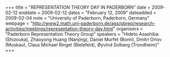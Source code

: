 +++
title = "REPRESENTATION THEORY DAY IN PADERBORN"
date = 2009-02-12
enddate = 2009-02-12
dates = "February 12, 2009"
dateadded = 2009-02-04
note = "University of Paderborn, Paderborn, Germany"
webpage = "http://www2.math.uni-paderborn.de/ags/pbrep/research-activities/meetings/representation-theory-day.html"
organisers = "Paderborn Representation Theory Group"
speakers = "Hideto Asashiba (Shizouka), Zhaoyong Huang (Nanjing), Daniel Murfet (Bonn), Dmitri Orlov (Moskau), Claus Michael Ringel (Bielefeld), Øyvind Solberg (Trondheim)"
+++

